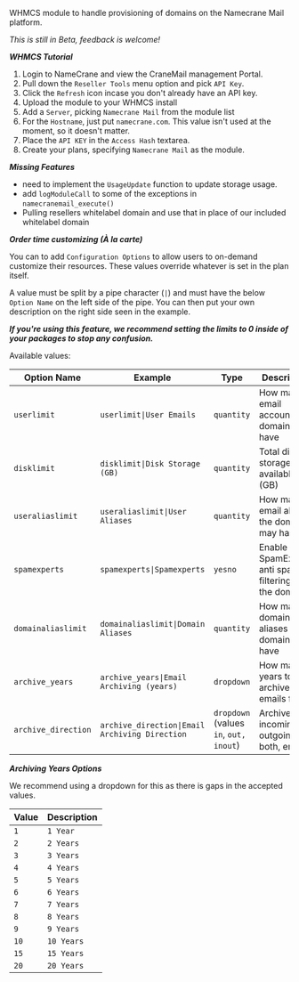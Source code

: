 WHMCS module to handle provisioning of domains on the Namecrane Mail platform.

*This is still in Beta, feedback is welcome!*

***WHMCS Tutorial***

1) Login to NameCrane and view the CraneMail management Portal.
2) Pull down the <code>Reseller Tools</code> menu option and pick <code>API Key</code>.
3) Click the `Refresh` icon incase you don't already have an API key.
4) Upload the module to your WHMCS install
5) Add a `Server`, picking `Namecrane Mail` from the module list
6) For the `Hostname`, just put `namecrane.com`. This value isn't used at the moment, so it doesn't matter.
7) Place the `API KEY` in the `Access Hash` textarea.
8) Create your plans, specifying `Namecrane Mail` as the module.

***Missing Features***

- need to implement the `UsageUpdate` function to update storage usage.
- add `logModuleCall` to some of the exceptions in `namecranemail_execute()`
- Pulling resellers whitelabel domain and use that in place of our included whitelabel domain

***Order time customizing (À la carte)***

You can to add `Configuration Options` to allow users to on-demand customize their resources. These values override whatever is set in the plan itself.

A value must be split by a pipe character (`|`) and must have the below `Option Name` on the left side of the pipe.
You can then put your own description on the right side seen in the example.

***If you're using this feature, we recommend setting the limits to **0** inside of your packages to stop any confusion.***

Available values:

| Option Name | Example | Type | Description |
| ------------| ------- | ---- | ----------- |
| `userlimit` | `userlimit\|User Emails` | `quantity` | How many email accounts the domain may have |
| `disklimit` | `disklimit\|Disk Storage (GB)` | `quantity` | Total disk storage available (GB) |
| `useraliaslimit` | `useraliaslimit\|User Aliases` | `quantity` | How many email aliases the domain may have | 
| `spamexperts` | `spamexperts\|Spamexperts` | `yesno` | Enable SpamExperts anti spam filtering on the domain | 
| `domainaliaslimit` | `domainaliaslimit\|Domain Aliases` | `quantity` | How many domain aliases the domain may have |
| `archive_years` | `archive_years\|Email Archiving (years)` | `dropdown` | How many years to archive emails for |
| `archive_direction` | `archive_direction\|Email Archiving Direction` | `dropdown` (values `in`, `out,` `inout`) | Archive incoming, outgoing, or both, emails |


***Archiving Years Options***

We recommend using a dropdown for this as there is gaps in the accepted values.

| Value | Description |
|-|-|
| `1` | `1 Year` |
| `2` | `2 Years` |
| `3` | `3 Years` |
| `4` | `4 Years` |
| `5` | `5 Years` |
| `6` | `6 Years` |
| `7` | `7 Years` |
| `8` | `8 Years` |
| `9` | `9 Years` |
| `10` | `10 Years` |
| `15` | `15 Years` |
| `20` | `20 Years` |

